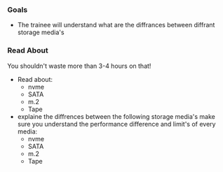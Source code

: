 ### Goals
- The trainee will understand what are the diffrances between diffrant storage media's

### Read About

You shouldn't waste more than 3-4 hours on that!
- Read about:
  - nvme
  - SATA
  - m.2
  - Tape
- explaine the diffrences between the following storage media's make sure you understand the performance difference and limit's of every media:
  - nvme
  - SATA
  - m.2
  - Tape

